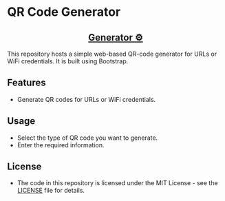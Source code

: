 # QR Code Generator

<h2 align="center"><a href="https://rahb-realtors-association.github.io/qrcodes/">Generator ⚙</a></h2>

This repository hosts a simple web-based QR-code generator for URLs or WiFi credentials. It is built using Bootstrap.

## Features

- Generate QR codes for URLs or WiFi credentials.

## Usage

- Select the type of QR code you want to generate.
- Enter the required information.

## License
- The code in this repository is licensed under the MIT License - see the [LICENSE](LICENSE) file for details.
